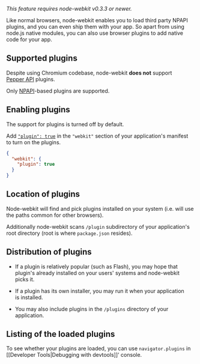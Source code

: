 _This feature requires node-webkit v0.3.3 or newer._

Like normal browsers, node-webkit enables you to load third party NPAPI plugins, and you can even ship them with your app. So apart from using node.js native modules, you can also use browser plugins to add native code for your app.

## Supported plugins

Despite using Chromium codebase, node-webkit **does not** support [Pepper API](http://en.wikipedia.org/wiki/PPAPI#PPAPI) plugins.

Only [NPAPI](http://en.wikipedia.org/wiki/NPAPI)-based plugins are supported.

## Enabling plugins

The support for plugins is turned off by default.

Add [`"plugin": true`](https://github.com/rogerwang/node-webkit/wiki/Manifest-format#plugin) in the `"webkit"` section of your application's manifest to turn on the plugins.

```json
{
  "webkit": {
    "plugin": true
  }
}
```

## Location of plugins

Node-webkit will find and pick plugins installed on your system (i.e. will use the paths common for other browsers).

Additionally node-webkit scans `/plugin` subdirectory of your application's root directory (root is where `package.json` resides).

## Distribution of plugins

* If a plugin is relatively popular (such as Flash), you may hope that plugin's already installed on your users' systems and node-webkit picks it.

* If a plugin has its own installer, you may run it when your application is installed.

* You may also include plugins in the `/plugins` directory of your application.

## Listing of the loaded plugins

To see whether your plugins are loaded, you can use `navigator.plugins` in [[Developer Tools|Debugging with devtools]]' console.